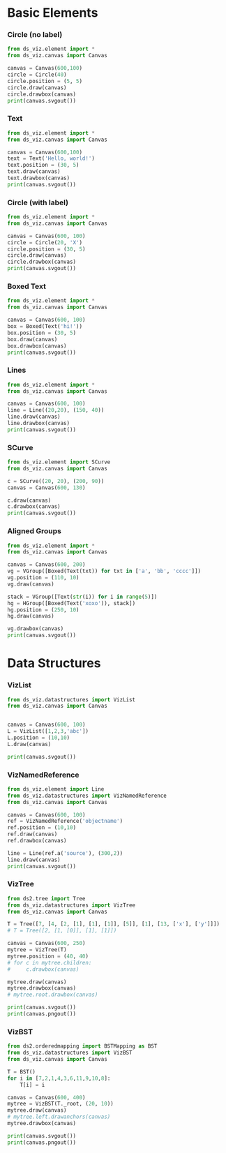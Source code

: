 # Basic Elements

### Circle (no label)

```python {cmd output="html" hide}
from ds_viz.element import *
from ds_viz.canvas import Canvas

canvas = Canvas(600,100)
circle = Circle(40)
circle.position = (5, 5)
circle.draw(canvas)
circle.drawbox(canvas)
print(canvas.svgout())
```

### Text

```python {cmd output="html" hide}
from ds_viz.element import *
from ds_viz.canvas import Canvas

canvas = Canvas(600,100)
text = Text('Hello, world!')
text.position = (30, 5)
text.draw(canvas)
text.drawbox(canvas)
print(canvas.svgout())
```

### Circle (with label)

```python {cmd output="html" hide}
from ds_viz.element import *
from ds_viz.canvas import Canvas

canvas = Canvas(600, 100)
circle = Circle(20, 'X')
circle.position = (30, 5)
circle.draw(canvas)
circle.drawbox(canvas)
print(canvas.svgout())
```

### Boxed Text

```python {cmd output="html" hide}
from ds_viz.element import *
from ds_viz.canvas import Canvas

canvas = Canvas(600, 100)
box = Boxed(Text('hi!'))
box.position = (30, 5)
box.draw(canvas)
box.drawbox(canvas)
print(canvas.svgout())
```

### Lines

```python {cmd output="html" hide}
from ds_viz.element import *
from ds_viz.canvas import Canvas

canvas = Canvas(600, 100)
line = Line((20,20), (150, 40))
line.draw(canvas)
line.drawbox(canvas)
print(canvas.svgout())
```


### SCurve

```python {cmd output="html" hide}
from ds_viz.element import SCurve
from ds_viz.canvas import Canvas

c = SCurve((20, 20), (200, 90))
canvas = Canvas(600, 130)

c.draw(canvas)
c.drawbox(canvas)
print(canvas.svgout())
```


### Aligned Groups

```python {cmd output="html" hide}
from ds_viz.element import *
from ds_viz.canvas import Canvas

canvas = Canvas(600, 200)
vg = VGroup([Boxed(Text(txt)) for txt in ['a', 'bb', 'cccc']])
vg.position = (110, 10)
vg.draw(canvas)

stack = VGroup([Text(str(i)) for i in range(5)])
hg = HGroup([Boxed(Text('xoxo')), stack])
hg.position = (250, 10)
hg.draw(canvas)

vg.drawbox(canvas)
print(canvas.svgout())
```

# Data Structures

### VizList

```python {cmd output="html" hide}
from ds_viz.datastructures import VizList
from ds_viz.canvas import Canvas


canvas = Canvas(600, 100)
L = VizList([1,2,3,'abc'])
L.position = (10,10)
L.draw(canvas)

print(canvas.svgout())
```

### VizNamedReference

```python {cmd output="html" hide}
from ds_viz.element import Line
from ds_viz.datastructures import VizNamedReference
from ds_viz.canvas import Canvas

canvas = Canvas(600, 100)
ref = VizNamedReference('objectname')
ref.position = (10,10)
ref.draw(canvas)
ref.drawbox(canvas)

line = Line(ref.a('source'), (300,2))
line.draw(canvas)
print(canvas.svgout())
```

### VizTree

```python {cmd output="html" hide}
from ds2.tree import Tree
from ds_viz.datastructures import VizTree
from ds_viz.canvas import Canvas

T = Tree([7, [4, [2, [1], [1], [1]], [5]], [1], [13, ['x'], ['y']]])
# T = Tree([2, [1, [0]], [1], [1]])

canvas = Canvas(600, 250)
mytree = VizTree(T)
mytree.position = (40, 40)
# for c in mytree.children:
#     c.drawbox(canvas)

mytree.draw(canvas)
mytree.drawbox(canvas)
# mytree.root.drawbox(canvas)

print(canvas.svgout())
print(canvas.pngout())
```



### VizBST

```python {cmd output="html" hide}
from ds2.orderedmapping import BSTMapping as BST
from ds_viz.datastructures import VizBST
from ds_viz.canvas import Canvas

T = BST()
for i in [7,2,1,4,3,6,11,9,10,8]:
    T[i] = i

canvas = Canvas(600, 400)
mytree = VizBST(T._root, (20, 10))
mytree.draw(canvas)
# mytree.left.drawanchors(canvas)
mytree.drawbox(canvas)

print(canvas.svgout())
print(canvas.pngout())
```
